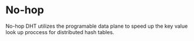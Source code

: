 # No-hop
No-hop DHT utilizes the programable data plane to speed up the key value look up proccess for distributed hash tables.
